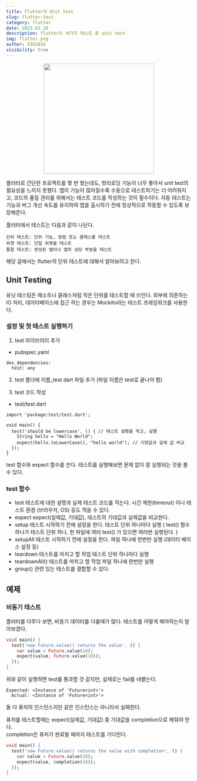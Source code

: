 ```yaml
---
title: Flutter의 Unit test
slug: flutter-test
category: flutter
date: 2023.02.20
description: flutter의 세가지 테스트 중 unit test
img: flutter.png
author: XIO1016
visibility: true
---
```


<p align="center">
<img src="/blog/flutter.png"  width="300">
</p>

플러터로 간단한 프로젝트를 몇 번 했는데도, 핫리로딩 기능이 너무 좋아서 unit test의 필요성을 느끼지 못했다.
앱의 기능이 많아질수록 수동으로 테스트하기는 더 어려워지고, 코드의 품질 관리를 위해서는 테스트 코드를 작성하는 것이 필수이다.
자동 테스트는 기능과 버그 개선 속도를 유지하여 앱을 출시하기 전에 정상적으로 작동할 수 있도록 보장해준다.

플러터에서 테스트는 다음과 같이 나뉜다.

````
단위 테스트: 단위 기능, 방법 또는 클래스를 테스트
위젯 테스트: 단일 위젯을 테스트
통합 테스트: 완성된 앱이나 앱의 상당 부분을 테스트
````

해당 글에서는 flutter의 단위 테스트에 대해서 알아보려고 한다.

## Unit Testing

유닛 테스팅은 메소트나 클래스처럼 작은 단위를 테스트할 때 쓰인다. 외부에 의존하는 IO 처리, 데이터베이스에 접근 하는 경우는
Mockito라는 테스트 프레임워크를 사용한다.

### 설정 및 첫 테스트 실행하기

1. test 라이브러리 추가
- pubspec.yaml
````
dev_dependencies:
  test: any
````

2. test 폴더에 이름_test.dart 파일 추가 (파일 이름은 test로 끝나야 함)

3. test 코드 작성
- test/test.dart
````
import 'package:test/test.dart';

void main() { 
  test('should be lowercase', () { // 테스트 설명을 적고, 실행
    String hello = "Hello World"; 
    expect(hello.toLowerCase(), "hello world"); // 기댓값과 실제 값 비교
  });
}
````
test 함수와 expect 함수를 쓴다.
테스트를 실행해보면 문제 없이 잘 실행되는 것을 볼 수 있다.

### test 함수
- test
테스트에 대한 설명과 실제 테스트 코드를 적는다.
시간 제한(timeout) 이나 테스트 환경 (브라우저, OS) 등도 적을 수 있다.
- expect
expect(실제값, 기대값),
테스트의 기대값과 실제값을 비교한다.
- setup
테스트 시작하기 전에 설정을 한다.
테스트 단위 하나마다 실행 ( test() 함수 하나가 테스트 단위 하나, 한 파일에 여러 test() 가 있으면 여러번 실행된다. )
- setupAll
테스트 시작하기 전에 설정을 한다.
파일 하나에 한번만 실행 (데이터 베이스 설정 등)
- teardown
테스트를 마치고 할 작업
테스트 단위 하나마다 실행
- teardownAll()
테스트를 마치고 할 작업
파일 하나에 한번만 실행
- group()
관련 있는 테스트를 결합할 수 있다.

## 예제
### 비동기 테스트
플러터를 다루다 보면, 비동기 데이터를 다룰때가 많다.
테스트를 어떻게 해야하는지 알아보겠다.

````dart
void main() {
  test('new Future.value() returns the value', () {
    var value = Future.value(10);
    expect(value, Future.value(10));
  });
}
````
위와 같이 실행하면 test를 통과할 것 같지만, 실제로는 fail를 내뱉는다.
````
Expected: <Instance of 'Future<int>'>
  Actual: <Instance of 'Future<int>'>
````
둘 다 퓨처의 인스턴스지만 같은 인스턴스는 아니라서 실패한다.

퓨처를 테스트할때는 expect(실제값, 기대값) 중 기대값을 completion으로 해줘야 한다.
<br />
completion은 퓨처가 완료될 때까지 테스트를 기다린다.

````dart
void main() {
  test('new Future.value() returns the value with completion', () {
    var value = Future.value(10);
    expect(value, completion(10));
  });
}
````

